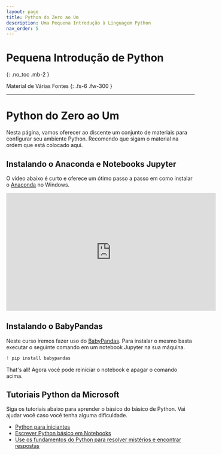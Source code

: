```yaml
---
layout: page
title: Python do Zero ao Um
description: Uma Pequena Introdução à Linguagem Python
nav_order: 5
---
```


# Pequena Introdução de Python

{: .no_toc .mb-2 }

Material de Várias Fontes
{: .fs-6 .fw-300 }

---

# Python do Zero ao Um

Nesta página, vamos oferecer ao discente um conjunto de
materiais para configurar seu ambiente Python. Recomendo
que sigam o material na ordem que está colocado aqui.

## Instalando o Anaconda e Notebooks Jupyter

O vídeo abaixo é curto e oferece um ótimo passo a passo em
como instalar o
[Anaconda](https://www.anaconda.com/download) no Windows.

<iframe width="560" height="315" src="https://www.youtube.com/embed/QfmSEzRXN1o" title="YouTube video player" frameborder="0" allow="accelerometer; autoplay; clipboard-write; encrypted-media; gyroscope; picture-in-picture" allowfullscreen></iframe>

## Instalando o BabyPandas

Neste curso iremos fazer uso do
[BabyPandas](https://babypandas.readthedocs.io/en/latest/).
Para instalar o mesmo basta executar o seguinte comando em
um notebook Jupyter na sua máquina.

```python
! pip install babypandas
```

That's all! Agora você pode reiniciar o notebook e apagar o
comando acima.

## Tutoriais Python da Microsoft

Siga os tutoriais abaixo para aprender o básico do básico
de Python. Vai ajudar você caso você tenha alguma
dificuldade.

- [Python para iniciantes](https://learn.microsoft.com/pt-br/training/paths/beginner-python/)
- [Escrever Python básico em Notebooks](https://learn.microsoft.com/pt-br/training/modules/basic-python-nasa/)
- [Use os fundamentos do Python para resolver mistérios e encontrar respostas](https://learn.microsoft.com/pt-br/training/paths/python-partnership/)
